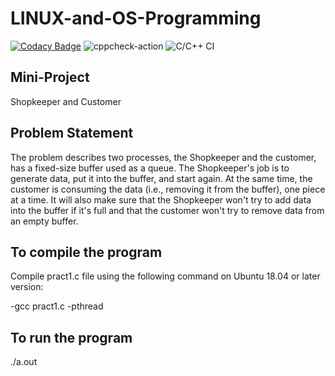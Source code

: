 # LINUX-and-OS-Programming

[![Codacy Badge](https://api.codacy.com/project/badge/Grade/7a73feada6e2427d8ce278d4645c0eb9)](https://app.codacy.com/manual/99002581/LINUX-and-OS-Programming?utm_source=github.com&utm_medium=referral&utm_content=99002581/LINUX-and-OS-Programming&utm_campaign=Badge_Grade_Settings)
![cppcheck-action](https://github.com/99002581/LINUX-and-OS-Programming/workflows/cppcheck-action/badge.svg?branch=master)
![C/C++ CI](https://github.com/99002581/LINUX-and-OS-Programming/workflows/C/C++%20CI/badge.svg?branch=master)


## Mini-Project
Shopkeeper and Customer

## Problem Statement
The problem describes two processes, the Shopkeeper and the customer, has a fixed-size buffer used as a queue. The Shopkeeper's job is to generate data, put it into the buffer, and start again. At the same time, the customer is consuming the data (i.e., removing it from the buffer), one piece at a time. It will also make sure that the Shopkeeper won't try to add data into the buffer if it's full and that the customer won't try to remove data from an empty buffer.

## To compile the program
Compile pract1.c file using the following command on Ubuntu 18.04 or later version:

-gcc pract1.c -pthread

## To run the program
./a.out


